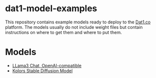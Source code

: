 # dat1-model-examples

This repository contains example models ready to deploy to the [Dat1.co](https://dat1.co) platform. 
The models usually do not include weight files but contain instructions on where to get them and where to put them.

# Models

- [LLama3 Chat, OpenAI-compatible](./llama-cpp-chat)
- [Kolors Stable Diffusion Model](./kolors)
